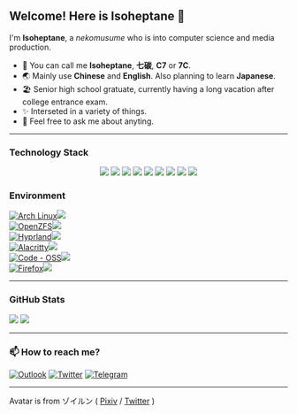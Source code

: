 ## Welcome! Here is Isoheptane 🌠

I'm **Isoheptane**, a *nekomusume* who is into computer science and media production.

- 👋 You can call me **Isoheptane**, **七碳**, **C7** or **7C**.
- 🌏 Mainly use **Chinese** and **English**. Also planning to learn **Japanese**.
- 🏖️ Senior high school gratuate, currently having a long vacation after college entrance exam.
- ✨ Interseted in a variety of things.
- 💬 Feel free to ask me about anyting.

- - -

### Technology Stack
<div align="center">
  <img src="https://img.shields.io/badge/Rust-000000?style=for-the-badge&logo=rust&logoColor=white" />
  <img src="https://img.shields.io/badge/C%2B%2B-00599C?style=for-the-badge&logo=c%2B%2B&logoColor=white" />
  <img src="https://img.shields.io/badge/C%23-239120?style=for-the-badge&logo=c-sharp&logoColor=white" />
  <img src="https://img.shields.io/badge/Python-FFD43B?style=for-the-badge&logo=python&logoColor=blue" />
  <img src="https://img.shields.io/badge/HTML5-E34F26?style=for-the-badge&logo=html5&logoColor=white" />
  <img src="https://img.shields.io/badge/CSS3-1572B6?style=for-the-badge&logo=css3&logoColor=white" />
  <img src="https://img.shields.io/badge/Sass-CC6699?style=for-the-badge&logo=sass&logoColor=white" />
  <img src="https://img.shields.io/badge/GIT-E44C30?style=for-the-badge&logo=git&logoColor=white" />
  <img src="https://img.shields.io/badge/Docker-2CA5E0?style=for-the-badge&logo=docker&logoColor=white" />
</div>

### Environment 

[![Arch Linux](https://img.shields.io/badge/Arch_Linux-1793D1?style=for-the-badge&logo=arch-linux&logoColor=white)![](https://img.shields.io/badge/OS-242930?style=for-the-badge)](https://archlinux.org/)  
[![OpenZFS](https://img.shields.io/badge/OpenZFS-2A667F?style=for-the-badge&logo=openzfs&logoColor=white)![](https://img.shields.io/badge/File_System-242930?style=for-the-badge)](https://openzfs.org/)  
[![Hyprland](https://img.shields.io/badge/Hyprland-07c3e0?style=for-the-badge)![](https://img.shields.io/badge/Desktop-242930?style=for-the-badge)](https://hyprland.org/)  
[![Alacritty](https://img.shields.io/badge/Alacritty-F46D01?style=for-the-badge&logo=alacritty&logoColor=white)![](https://img.shields.io/badge/Terminal-242930?style=for-the-badge)](https://alacritty.org/)  
[![Code - OSS](https://img.shields.io/badge/Code_--_OSS-0078D4?style=for-the-badge&logo=visual%20studio%20code&logoColor=white)![](https://img.shields.io/badge/Editor-242930?style=for-the-badge)](https://github.com/microsoft/vscode)  
[![Firefox](https://img.shields.io/badge/Firefox-FF7139?style=for-the-badge&logo=Firefox-Browser&logoColor=white)![](https://img.shields.io/badge/Browser-242930?style=for-the-badge)](https://www.mozilla.org/)  

- - -

### GitHub Stats

![](https://github-readme-stats.vercel.app/api?username=Isoheptane&show_icons=true&text_bold=false&bg_color=242930&border_color=0000&title_color=fff&text_color=afbac4&icon_color=57cc8a&ring_color=57cc8a&border_radius=20)
![](https://github-readme-stats.vercel.app/api/top-langs/?username=Isoheptane&layout=compact&bg_color=242930&border_color=0000&title_color=fff&text_color=afbac4&border_radius=20)

- - -

### 📫 How to reach me?

[![Outlook](https://img.shields.io/badge/chomodiso@outlook.com-0078D4?style=for-the-badge&logo=microsoft-outlook&logoColor=white)](mailto://chomodiso@outlook.com)
[![Twitter](https://img.shields.io/badge/@CascadeNets-1DA1F2?style=for-the-badge&logo=twitter&logoColor=white)](https://twitter.com/CascadeNets)
[![Telegram](https://img.shields.io/badge/@Isoheptane-2CA5E0?style=for-the-badge&logo=telegram&logoColor=white)](https://t.me/Isoheptane)

- - -

Avatar is from ゾイルン ( [Pixiv](https://www.pixiv.net/users/2882559) / [Twitter](https://twitter.com/Zoirun) )
